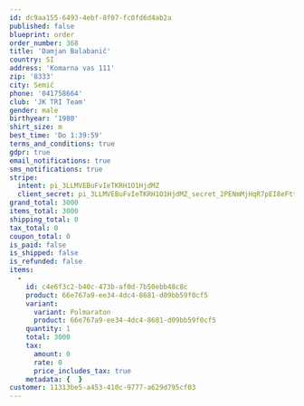 ```yaml
---
id: dc9aa155-6493-4ebf-8f07-fc0fd6d4ab2a
published: false
blueprint: order
order_number: 368
title: 'Damjan Balabanič'
country: SI
address: 'Komarna vas 111'
zip: '8333'
city: Semič
phone: '041758664'
club: 'JK TRI Team'
gender: male
birthyear: '1980'
shirt_size: m
best_time: 'Do 1:39:59'
terms_and_conditions: true
gdpr: true
email_notifications: true
sms_notifications: true
stripe:
  intent: pi_3LLMVEBuFvIeTKRH1O1HjdMZ
  client_secret: pi_3LLMVEBuFvIeTKRH1O1HjdMZ_secret_2PENmMjHqR7pEI8eFttyF1WW1
grand_total: 3000
items_total: 3000
shipping_total: 0
tax_total: 0
coupon_total: 0
is_paid: false
is_shipped: false
is_refunded: false
items:
  -
    id: c4e6f3c2-b40c-473b-af0d-7b50ebb48c8c
    product: 66e767a9-ee34-4dc4-8681-d09bb59f0cf5
    variant:
      variant: Polmaraton
      product: 66e767a9-ee34-4dc4-8681-d09bb59f0cf5
    quantity: 1
    total: 3000
    tax:
      amount: 0
      rate: 0
      price_includes_tax: true
    metadata: {  }
customer: 11313be5-a453-410c-9777-a629d795cf03
---
```


